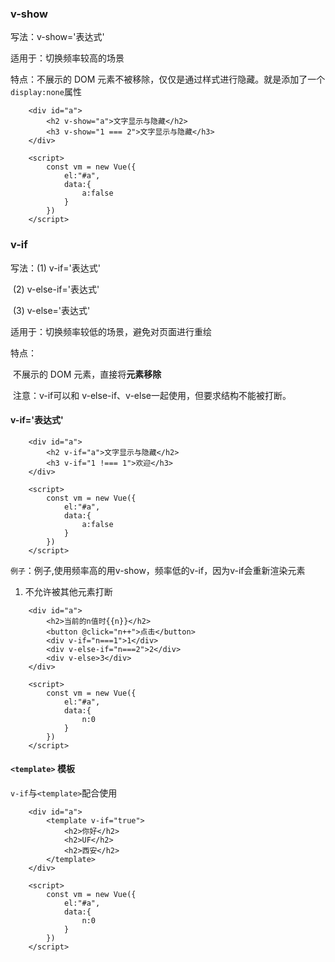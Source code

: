 ### v-show

写法：v-show='表达式'

适用于：切换频率较高的场景

特点：不展示的 DOM 元素不被移除，仅仅是通过样式进行隐藏。就是添加了一个`display:none`属性



```vue
    <div id="a">
        <h2 v-show="a">文字显示与隐藏</h2>
        <h3 v-show="1 === 2">文字显示与隐藏</h3>
    </div>

    <script>
        const vm = new Vue({
            el:"#a",
            data:{
                a:false
            }
        })
    </script>
```



### v-if

写法：(1) v-if='表达式'

​           (2) v-else-if='表达式'

​           (3) v-else='表达式'

适用于：切换频率较低的场景，避免对页面进行重绘

特点：

​	不展示的 DOM 元素，直接将**元素移除**

​	注意：v-if可以和 v-else-if、v-else一起使用，但要求结构不能被打断。



#### v-if='表达式'

```vue
    <div id="a">
        <h2 v-if="a">文字显示与隐藏</h2>
        <h3 v-if="1 !=== 1">欢迎</h3>
    </div>

    <script>
        const vm = new Vue({
            el:"#a",
            data:{
                a:false
            }
        })
    </script>
```



`例子`：例子,使用频率高的用v-show，频率低的v-if，因为v-if会重新渲染元素

1. 不允许被其他元素打断

```
    <div id="a">
        <h2>当前的n值时{{n}}</h2>
        <button @click="n++">点击</button>
        <div v-if="n===1">1</div>
        <div v-else-if="n===2">2</div>
        <div v-else>3</div>
    </div>

    <script>
        const vm = new Vue({
            el:"#a",
            data:{
                n:0
            }
        })
    </script>
```



#### `<template>` 模板

`v-if`与`<template>`配合使用

```
    <div id="a">
        <template v-if="true">
            <h2>你好</h2>
            <h2>UF</h2>
            <h2>西安</h2>
        </template>
    </div>

    <script>
        const vm = new Vue({
            el:"#a",
            data:{
                n:0
            }
        })
    </script>
```


